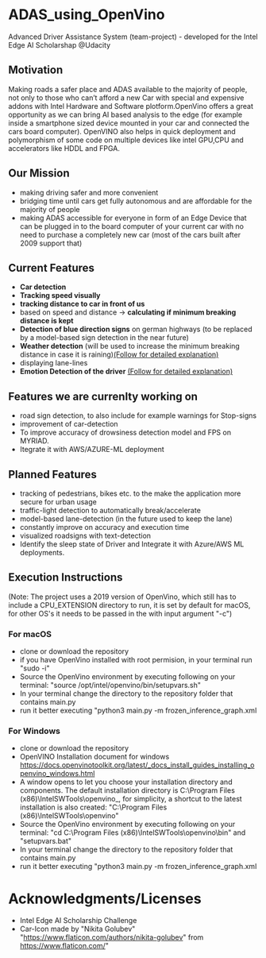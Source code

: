 # ADAS_using_OpenVino
Advanced Driver Assistance System (team-project) - developed for the Intel Edge AI Scholarshap @Udacity

## Motivation
Making roads a safer place and ADAS available to the majority of people, not only to those who can’t afford a new Car with special and expensive addons with Intel Hardware and Software plotform.OpenVino offers a great opportunity as we can bring AI based analysis to the edge (for example inside a smartphone sized device mounted in your car and connected the cars board computer). OpenVINO also helps in quick deployment and polymorphism of some code on multiple devices like intel GPU,CPU and accelerators like HDDL and FPGA.

## Our Mission
- making driving safer and more convenient
- bridging time until cars get fully autonomous and are affordable for the majority of people
- making ADAS accessible for everyone in form of an Edge Device that can be plugged in to the board computer of your current car with no need to purchase a completely new car (most of the cars built after 2009 support that)

## Current Features
- **Car detection**
- **Tracking speed visually**
- **tracking distance to car in front of us**
- based on speed and distance -> **calculating if minimum breaking distance is kept**
- **Detection of blue direction signs** on german highways (to be replaced by a model-based sign detection in the near future)
- **Weather detection** (will be used to increase the minimum breaking distance in case it is raining)[(Follow for detailed explanation)](Weather_Classification)
- displaying lane-lines
- **Emotion Detection of the driver** [(Follow for detailed explanation)](DriverEmotionDetection)

## Features we are currenlty working on
- road sign detection, to also include for example warnings for Stop-signs
- improvement of car-detection
- To improve accuracy of drowsiness detection model  and FPS on MYRIAD.
- Itegrate it with AWS/AZURE-ML deployment

## Planned Features
- tracking of pedestrians, bikes etc. to the make the application more secure for urban usage
- traffic-light detection to automatically break/accelerate
- model-based lane-detection (in the future used to keep the lane)
- constantly improve on accuracy and execution time
- visualized roadsigns with text-detection
- Identify the sleep state of Driver and Integrate it with Azure/AWS ML deployments.

## Execution Instructions
(Note: The project uses a 2019 version of OpenVino, which still has to include a CPU_EXTENSION directory to run, it is set by default for macOS, for other OS's it needs to be passed in the with input argument "-c")
### For macOS
- clone or download the repository
- if you have OpenVino installed with root permision, in your terminal run "sudo -i"
- Source the OpenVino environment by executing following on your terminal: "source /opt/intel/openvino/bin/setupvars.sh"
- In your terminal change the directory to the repository folder that contains main.py
- run it better executing "python3 main.py -m frozen_inference_graph.xml

### For Windows
- clone or download the repository
- OpenVINO Installation document for windows https://docs.openvinotoolkit.org/latest/_docs_install_guides_installing_openvino_windows.html
-  A window opens to let you choose your installation directory and components. The default installation directory is C:\Program Files (x86)\IntelSWTools\openvino_<version>, for simplicity, a shortcut to the latest installation is also created: "C:\Program Files (x86)\IntelSWTools\openvino"
- Source the OpenVino environment by executing following on your terminal: "cd C:\Program Files (x86)\IntelSWTools\openvino\bin\" and "setupvars.bat"
- In your terminal change the directory to the repository folder that contains main.py
- run it better executing "python3 main.py -m frozen_inference_graph.xml



# Acknowledgments/Licenses
- Intel Edge AI Scholarship Challenge
- Car-Icon made by "Nikita Golubev" "https://www.flaticon.com/authors/nikita-golubev" from https://www.flaticon.com/"
